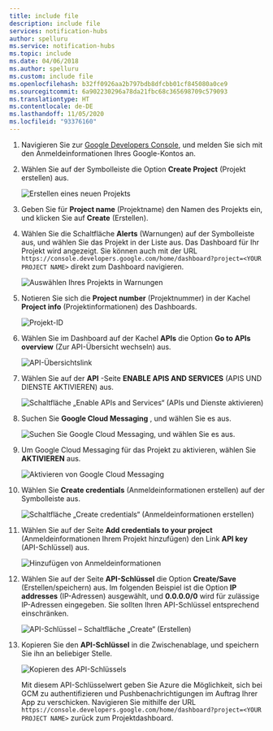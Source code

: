 ```yaml
---
title: include file
description: include file
services: notification-hubs
author: spelluru
ms.service: notification-hubs
ms.topic: include
ms.date: 04/06/2018
ms.author: spelluru
ms.custom: include file
ms.openlocfilehash: b32ff0926aa2b797bdb8dfcbb01cf845080a0ce9
ms.sourcegitcommit: 6a902230296a78da21fbc68c365698709c579093
ms.translationtype: HT
ms.contentlocale: de-DE
ms.lasthandoff: 11/05/2020
ms.locfileid: "93376160"
---
```

1. Navigieren Sie zur [Google Developers Console](https://console.developers.google.com/cloud-resource-manager), und melden Sie sich mit den Anmeldeinformationen Ihres Google-Kontos an. 
2. Wählen Sie auf der Symbolleiste die Option **Create Project** (Projekt erstellen) aus. 
   
    ![Erstellen eines neuen Projekts](./media/mobile-services-enable-google-cloud-messaging/mobile-services-google-new-project.png)   
3. Geben Sie für **Project name** (Projektname) den Namen des Projekts ein, und klicken Sie auf **Create** (Erstellen).
4. Wählen Sie die Schaltfläche **Alerts** (Warnungen) auf der Symbolleiste aus, und wählen Sie das Projekt in der Liste aus. Das Dashboard für Ihr Projekt wird angezeigt. Sie können auch mit der URL `https://console.developers.google.com/home/dashboard?project=<YOUR PROJECT NAME>` direkt zum Dashboard navigieren.

    ![Auswählen Ihres Projekts in Warnungen](./media/mobile-services-enable-google-cloud-messaging/alert-new-project.png)
5. Notieren Sie sich die **Project number** (Projektnummer) in der Kachel **Project info** (Projektinformationen) des Dashboards. 

    ![Projekt-ID](./media/mobile-services-enable-google-cloud-messaging/project-number.png)
6. Wählen Sie im Dashboard auf der Kachel **APIs** die Option **Go to APIs overview** (Zur API-Übersicht wechseln) aus. 

    ![API-Übersichtslink](./media/mobile-services-enable-google-cloud-messaging/go-to-api-overview.png)
7. Wählen Sie auf der **API** -Seite **ENABLE APIS AND SERVICES** (APIS UND DIENSTE AKTIVIEREN) aus. 

    ![Schaltfläche „Enable APIs and Services“ (APIs und Dienste aktivieren)](./media/mobile-services-enable-google-cloud-messaging/enable-api-services-button.png)
8. Suchen Sie **Google Cloud Messaging** , und wählen Sie es aus. 

    ![Suchen Sie Google Cloud Messaging, und wählen Sie es aus.](./media/mobile-services-enable-google-cloud-messaging/search-select-gcm.png)
9. Um Google Cloud Messaging für das Projekt zu aktivieren, wählen Sie **AKTIVIEREN** aus.

    ![Aktivieren von Google Cloud Messaging](./media/mobile-services-enable-google-cloud-messaging/enable-gcm-button.png)
10. Wählen Sie **Create credentials** (Anmeldeinformationen erstellen) auf der Symbolleiste aus. 

    ![Schaltfläche „Create credentials“ (Anmeldeinformationen erstellen)](./media/mobile-services-enable-google-cloud-messaging/create-credentials-button.png)
11. Wählen Sie auf der Seite **Add credentials to your project** (Anmeldeinformationen Ihrem Projekt hinzufügen) den Link **API key** (API-Schlüssel) aus. 

    ![Hinzufügen von Anmeldeinformationen](./media/mobile-services-enable-google-cloud-messaging/api-key-button.png)    
12. Wählen Sie auf der Seite **API-Schlüssel** die Option **Create/Save** (Erstellen/speichern) aus. Im folgenden Beispiel ist die Option **IP addresses** (IP-Adressen) ausgewählt, und **0.0.0.0/0** wird für zulässige IP-Adressen eingegeben. Sie sollten Ihren API-Schlüssel entsprechend einschränken. 

    ![API-Schlüssel – Schaltfläche „Create“ (Erstellen)](./media/mobile-services-enable-google-cloud-messaging/api-key-create-button.png)
13. Kopieren Sie den **API-Schlüssel** in die Zwischenablage, und speichern Sie ihn an beliebiger Stelle. 

    ![Kopieren des API-Schlüssels](./media/mobile-services-enable-google-cloud-messaging/copy-api-key.png)
   
    Mit diesem API-Schlüsselwert geben Sie Azure die Möglichkeit, sich bei GCM zu authentifizieren und Pushbenachrichtigungen im Auftrag Ihrer App zu verschicken. Navigieren Sie mithilfe der URL `https://console.developers.google.com/home/dashboard?project=<YOUR PROJECT NAME>` zurück zum Projektdashboard.

